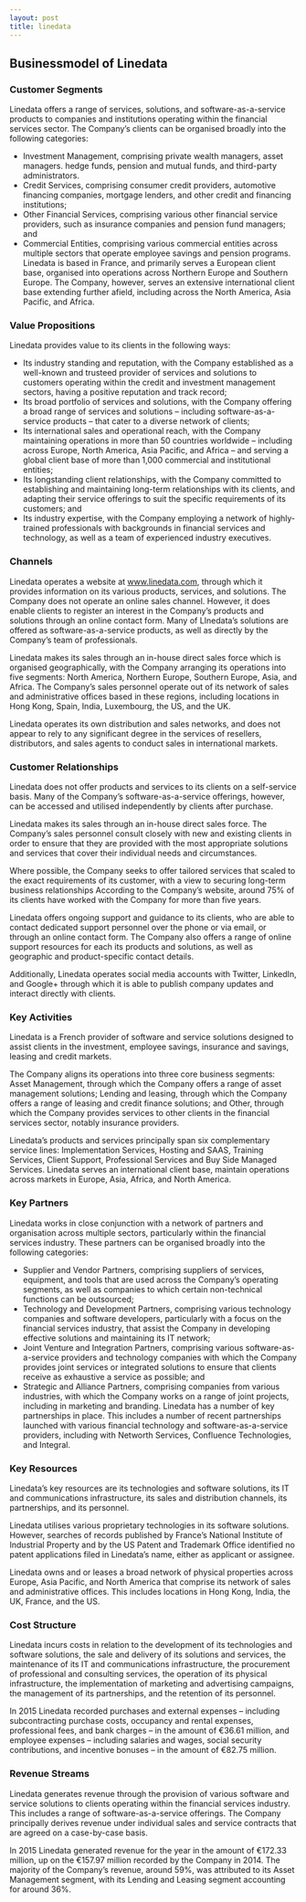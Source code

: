 ```yaml
---
layout: post
title: linedata
---
```


Businessmodel of Linedata
--------------------------

### Customer Segments

Linedata offers a range of services, solutions, and software-as-a-service products to companies and institutions operating within the financial services sector. The Company’s clients can be organised broadly into the following categories:

 * Investment Management, comprising private wealth managers, asset managers. hedge funds, pension and mutual funds, and third-party administrators.
* Credit Services, comprising consumer credit providers, automotive financing companies, mortgage lenders, and other credit and financing institutions;
* Other Financial Services, comprising various other financial service providers, such as insurance companies and pension fund managers; and
* Commercial Entities, comprising various commercial entities across multiple sectors that operate employee savings and pension programs.
 Linedata is based in France, and primarily serves a European client base, organised into operations across Northern Europe and Southern Europe. The Company, however, serves an extensive international client base extending further afield, including across the North America, Asia Pacific, and Africa.

### Value Propositions

Linedata provides value to its clients in the following ways:

 * Its industry standing and reputation, with the Company established as a well-known and trusteed provider of services and solutions to customers operating within the credit and investment management sectors, having a positive reputation and track record;
* Its broad portfolio of services and solutions, with the Company offering a broad range of services and solutions – including software-as-a-service products – that cater to a diverse network of clients;
* Its international sales and operational reach, with the Company maintaining operations in more than 50 countries worldwide – including across Europe, North America, Asia Pacific, and Africa – and serving a global client base of more than 1,000 commercial and institutional entities;
* Its longstanding client relationships, with the Company committed to establishing and maintaining long-term relationships with its clients, and adapting their service offerings to suit the specific requirements of its customers; and
* Its industry expertise, with the Company employing a network of highly-trained professionals with backgrounds in financial services and technology, as well as a team of experienced industry executives.
 ### Channels

Linedata operates a website at www.linedata.com, through which it provides information on its various products, services, and solutions. The Company does not operate an online sales channel. However, it does enable clients to register an interest in the Company’s products and solutions through an online contact form. Many of LInedata’s solutions are offered as software-as-a-service products, as well as directly by the Company’s team of professionals.

Linedata makes its sales through an in-house direct sales force which is organised geographically, with the Company arranging its operations into five segments: North America, Northern Europe, Southern Europe, Asia, and Africa. The Company’s sales personnel operate out of its network of sales and administrative offices based in these regions, including locations in Hong Kong, Spain, India, Luxembourg, the US, and the UK.

Linedata operates its own distribution and sales networks, and does not appear to rely to any significant degree in the services of resellers, distributors, and sales agents to conduct sales in international markets.

### Customer Relationships

Linedata does not offer products and services to its clients on a self-service basis. Many of the Company’s software-as-a-service offerings, however, can be accessed and utilised independently by clients after purchase.

Linedata makes its sales through an in-house direct sales force. The Company’s sales personnel consult closely with new and existing clients in order to ensure that they are provided with the most appropriate solutions and services that cover their individual needs and circumstances.

Where possible, the Company seeks to offer tailored services that scaled to the exact requirements of its customer, with a view to securing long-term business relationships According to the Company’s website, around 75% of its clients have worked with the Company for more than five years.

Linedata offers ongoing support and guidance to its clients, who are able to contact dedicated support personnel over the phone or via email, or through an online contact form. The Company also offers a range of online support resources for each its products and solutions, as well as geographic and product-specific contact details.

Additionally, Linedata operates social media accounts with Twitter, LinkedIn, and Google+ through which it is able to publish company updates and interact directly with clients.

### Key Activities

Linedata is a French provider of software and service solutions designed to assist clients in the investment, employee savings, insurance and savings, leasing and credit markets.

The Company aligns its operations into three core business segments: Asset Management, through which the Company offers a range of asset management solutions; Lending and leasing, through which the Company offers a range of leasing and credit finance solutions; and Other, through which the Company provides services to other clients in the financial services sector, notably insurance providers.

Linedata’s products and services principally span six complementary service lines: Implementation Services, Hosting and SAAS, Training Services, Client Support, Professional Services and Buy Side Managed Services. Linedata serves an international client base, maintain operations across markets in Europe, Asia, Africa, and North America.

### Key Partners

Linedata works in close conjunction with a network of partners and organisation across multiple sectors, particularly within the financial services industry. These partners can be organised broadly into the following categories:

 * Supplier and Vendor Partners, comprising suppliers of services, equipment, and tools that are used across the Company’s operating segments, as well as companies to which certain non-technical functions can be outsourced;
* Technology and Development Partners, comprising various technology companies and software developers, particularly with a focus on the financial services industry, that assist the Company in developing effective solutions and maintaining its IT network;
* Joint Venture and Integration Partners, comprising various software-as-a-service providers and technology companies with which the Company provides joint services or integrated solutions to ensure that clients receive as exhaustive a service as possible; and
* Strategic and Alliance Partners, comprising companies from various industries, with which the Company works on a range of joint projects, including in marketing and branding.
 Linedata has a number of key partnerships in place. This includes a number of recent partnerships launched with various financial technology and software-as-a-service providers, including with Networth Services, Confluence Technologies, and Integral.

### Key Resources

Linedata’s key resources are its technologies and software solutions, its IT and communications infrastructure, its sales and distribution channels, its partnerships, and its personnel.

Linedata utilises various proprietary technologies in its software solutions. However, searches of records published by France’s National Institute of Industrial Property and by the US Patent and Trademark Office identified no patent applications filed in Linedata’s name, either as applicant or assignee.

Linedata owns and or leases a broad network of physical properties across Europe, Asia Pacific, and North America that comprise its network of sales and administrative offices. This includes locations in Hong Kong, India, the UK, France, and the US.

### Cost Structure

Linedata incurs costs in relation to the development of its technologies and software solutions, the sale and delivery of its solutions and services, the maintenance of its IT and communications infrastructure, the procurement of professional and consulting services, the operation of its physical infrastructure, the implementation of marketing and advertising campaigns, the management of its partnerships, and the retention of its personnel.

In 2015 Linedata recorded purchases and external expenses – including subcontracting purchase costs, occupancy and rental expenses, professional fees, and bank charges – in the amount of €36.61 million, and employee expenses – including salaries and wages, social security contributions, and incentive bonuses – in the amount of €82.75 million.

### Revenue Streams

Linedata generates revenue through the provision of various software and service solutions to clients operating within the financial services industry. This includes a range of software-as-a-service offerings. The Company principally derives revenue under individual sales and service contracts that are agreed on a case-by-case basis.

In 2015 Linedata generated revenue for the year in the amount of €172.33 million, up on the €157.97 million recorded by the Company in 2014. The majority of the Company’s revenue, around 59%, was attributed to its Asset Management segment, with its Lending and Leasing segment accounting for around 36%.
